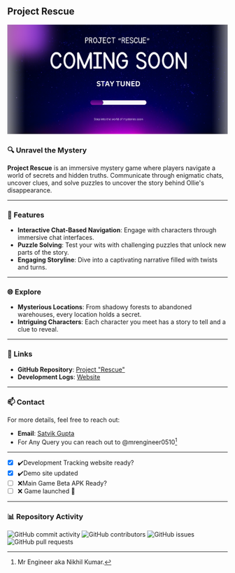 

## Project Rescue

![Project Rescue Banner](Project-Rescue.png)

### 🔍 Unravel the Mystery

**Project Rescue** is an immersive mystery game where players navigate a world of secrets and hidden truths. Communicate through enigmatic chats, uncover clues, and solve puzzles to uncover the story behind Ollie's disappearance.

---

### 🔑 Features

- **Interactive Chat-Based Navigation**: Engage with characters through immersive chat interfaces.
- **Puzzle Solving**: Test your wits with challenging puzzles that unlock new parts of the story.
- **Engaging Storyline**: Dive into a captivating narrative filled with twists and turns.

---

### 🌐 Explore

- **Mysterious Locations**: From shadowy forests to abandoned warehouses, every location holds a secret.
- **Intriguing Characters**: Each character you meet has a story to tell and a clue to reveal.

---

### 🔗 Links

- **GitHub Repository**: [Project \"Rescue\"](https://github.com/Satviky/project-Rescue)
- **Development Logs**: [Website](https://project-Rescue.onrender.com)

---

### 📫 Contact

For more details, feel free to reach out:

- **Email**: [Satvik Gupta](mailto:it10800222125@gmail.com)
- For Any Query you can reach out to @mrengineer0510[^1]


---

- [x] ✔️Development Tracking website ready? 
- [x] ✔️Demo site updated 
- [ ] :x:Main Game Beta APK Ready? 
- [ ] :x: Game launched :tada: 

---
### 📊 Repository Activity

![GitHub commit activity](https://img.shields.io/github/commit-activity/y/Satviky/project-Rescue)
![GitHub contributors](https://img.shields.io/github/contributors/Satviky/project-Rescue)
![GitHub issues](https://img.shields.io/github/issues/Satviky/project-Rescue)
![GitHub pull requests](https://img.shields.io/github/issues-pr/Satviky/project-Rescue)


[^1]: Mr Engineer aka Nikhil Kumar.

